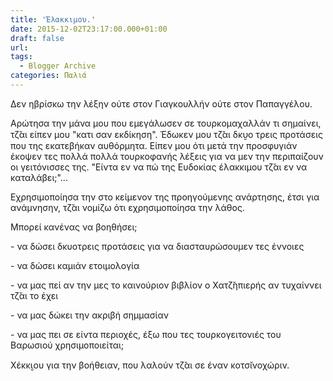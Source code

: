 ```yaml
---
title: 'Έλακκιμου.'
date: 2015-12-02T23:17:00.000+01:00
draft: false
url: 
tags:
  - Blogger Archive
categories: Παλιά
---
```


  

Δεν ηβρίσκω την λέξην ούτε στον Γιαγκουλλήν ούτε στον Παπαγγέλου.

Αρώτησα την μάνα μου που εμεγάλωσεν σε τουρκομαχαλλάν τι σημαίνει, τζ̆αι είπεν μου "κατι σαν εκδίκηση". Έδωκεν μου τζ̆αι δκυ̮ο τρεις προτάσεις που της εκατεβήκαν αυθόρμητα. Είπεν μου ότι μετά την προσφυγιάν έκοψεν τες πολλά πολλά τουρκοφανής λέξεις για να μεν την περιπαίζουν οι γειτόνισσες της. "Είντα εν να πώ της Ευδοκίας έλακκιμου τζ̆αι εν να καταλάβει;"...

Εχρησιμοποίησα την στο κείμενον της προηγούμενης ανάρτησης, έτσι για ανάμνησην, τζ̆αι νομίζω ότι εχρησιμοποίησα την λάθος.

Μπορεί κανένας να βοηθήσει;

  

\- να δώσει δκυοτρεις προτάσεις για να διασταυρώσουμεν τες έννοιες

\- να δώσει καμιάν ετοιμολογία 

\- να μας πεί αν την μες το καινούριον βιβλίον ο Χατζ̆ηπιερής αν τυχαίννει τζ̆αι το έχει

\- να μας δώκει την ακριβή σημμασίαν

\- να μας πει σε είντα περιοχές, έξω που τες τουρκογειτονιές του Βαρωσιού χρησιμοποιείται;

  

Χέκκι̮ου για την βοήθειαν, που λαλούν τζ̆αι σε έναν κοτσ̆ινοχώριν.
